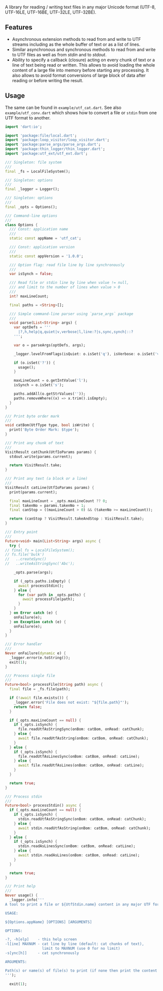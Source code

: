 A library for reading / writing text files in any major Unicode format (UTF-8, UTF-16LE, UTF-16BE, UTF-32LE, UTF-32BE).

## Features

- Asynchronous extension methods to read from and write to UTF streams including as the whole buffer of text or as a list of lines.
- Similar asynchronous and synchronous methods to read from and write to UTF files as well as from _stdin_ and to _stdout_.
- Ability to specify a callback (closure) acting on every chunk of text or a line of text being read or written. This allows to avoid loading the whole content of a large file into memory before starting any processing. It also allows to avoid format conversions of large block of data after reading or before writing the result.

## Usage

The same can be found in `example/utf_cat.dart`. See also `example/utf_conv.dart` which shows how to convert a file or `stdin` from one UTF format to another.

```dart
import 'dart:io';

import 'package:file/local.dart';
import 'package:loop_visitor/loop_visitor.dart';
import 'package:parse_args/parse_args.dart';
import 'package:thin_logger/thin_logger.dart';
import 'package:utf_ext/utf_ext.dart';

/// Singleton: file system
///
final _fs = LocalFileSystem();

/// Singleton: options
///
final _logger = Logger();

/// Singleton: options
///
final _opts = Options();

/// Command-line options
///
class Options {
  /// Const: application name
  ///
  static const appName = 'utf_cat';

  /// Const: application version
  ///
  static const appVersion = '1.0.0';

  /// Option flag: read file line by line synchronously
  ///
  var isSynch = false;

  /// Read file or stdin line by line when value != null,
  /// and limit to the number of lines when value > 0
  ///
  int? maxLineCount;

  final paths = <String>[];

  /// Simple command-line parser using `parse_args` package
  ///
  void parse(List<String> args) {
    var optDefs = '''
      |?,h,help|q,quiet|v,verbose|l,line:?|s,sync,synch|::?
    ''';

    var o = parseArgs(optDefs, args);

    _logger.levelFromFlags(isQuiet: o.isSet('q'), isVerbose: o.isSet('v'));

    if (o.isSet('?')) {
      usage();
    }

    maxLineCount = o.getIntValue('l');
    isSynch = o.isSet('s');

    paths.addAll(o.getStrValues(''));
    paths.removeWhere((x) => x.trim().isEmpty);
  }
}

/// Print byte order mark
///
void catBom(UtfType type, bool isWrite) {
  print('Byte Order Mark: $type');
}

/// Print any chunk of text
///
VisitResult catChunk(UtfIoParams params) {
  stdout.write(params.current);

  return VisitResult.take;
}

/// Print any text (a block or a line)
///
VisitResult catLine(UtfIoParams params) {
  print(params.current);

  final maxLineCount = _opts.maxLineCount ?? 0;
  final takenNo = params.takenNo + 1;
  final canStop = ((maxLineCount > 0) && (takenNo >= maxLineCount));

  return (canStop ? VisitResult.takeAndStop : VisitResult.take);
}

/// Entry point
///
Future<void> main(List<String> args) async {
  try {
// final fs = LocalFileSystem();
// fs.file('bulk')
//   ..createSync()
//   ..writeAsStringSync('Abc');

    _opts.parse(args);

    if (_opts.paths.isEmpty) {
      await processStdin();
    } else {
      for (var path in _opts.paths) {
        await processFile(path);
      }
    }
  } on Error catch (e) {
    onFailure(e);
  } on Exception catch (e) {
    onFailure(e);
  }
}

/// Error handler
///
Never onFailure(dynamic e) {
  _logger.error(e.toString());
  exit(1);
}

/// Process single file
///
Future<bool> processFile(String path) async {
  final file = _fs.file(path);

  if (!await file.exists()) {
    _logger.error('File does not exist: "${file.path}"');
    return false;
  }

  if (_opts.maxLineCount == null) {
    if (_opts.isSynch) {
      file.readUtfAsStringSync(onBom: catBom, onRead: catChunk);
    } else {
      await file.readUtfAsString(onBom: catBom, onRead: catChunk);
    }
  } else {
    if (_opts.isSynch) {
      file.readUtfAsLinesSync(onBom: catBom, onRead: catLine);
    } else {
      await file.readUtfAsLines(onBom: catBom, onRead: catLine);
    }
  }

  return true;
}

/// Process stdin
///
Future<bool> processStdin() async {
  if (_opts.maxLineCount == null) {
    if (_opts.isSynch) {
      stdin.readUtfAsStringSync(onBom: catBom, onRead: catChunk);
    } else {
      await stdin.readUtfAsString(onBom: catBom, onRead: catChunk);
    }
  } else {
    if (_opts.isSynch) {
      stdin.readAsLinesSync(onBom: catBom, onRead: catLine);
    } else {
      await stdin.readAsLines(onBom: catBom, onRead: catLine);
    }
  }

  return true;
}

/// Print help
///
Never usage() {
  _logger.info('''
A tool to print a file or ${UtfStdin.name} content in any major UTF format

USAGE:

${Options.appName} [OPTIONS] [ARGUMENTS]

OPTIONS:

-?, -h[elp]    - this help screen
-l[ine] MAXNUM - cat line by line (default: cat chunks of text),
                 limit to MAXNUM (use 0 for no limit)
-s[ync[h]]     - cat synchronously

ARGUMENTS:

Path(s) or name(s) of file(s) to print (if none then print the content of ${UtfStdin.name})
''');

  exit(1);
```
